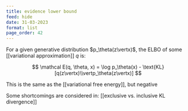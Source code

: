 ```yaml
---
title: evidence lower bound
feed: hide
date: 31-03-2023
format: list
page_order: 42
---
```



For a given generative distribution $p_\theta(z\vertx)$, the ELBO of some [[variational approximation]] $q$ is:


$$
	\mathcal E(q, \theta, x) = \log p_\theta(x) - \text{KL}[q(z\vertx)\\vertp_\theta(z\vertx)]
$$



This is the same as the [[variational free energy]], but negative

Some shortcomings are considered in: [[exclusive vs. inclusive KL divergence]]